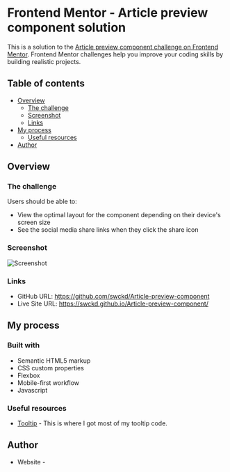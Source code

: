 # Frontend Mentor - Article preview component solution

This is a solution to the [Article preview component challenge on Frontend Mentor](https://www.frontendmentor.io/challenges/article-preview-component-dYBN_pYFT). Frontend Mentor challenges help you improve your coding skills by building realistic projects.

## Table of contents

- [Overview](#overview)
  - [The challenge](#the-challenge)
  - [Screenshot](#screenshot)
  - [Links](#links)
- [My process](#my-process)
  - [Useful resources](#useful-resources)
- [Author](#author)

## Overview

### The challenge

Users should be able to:

- View the optimal layout for the component depending on their device's screen size
- See the social media share links when they click the share icon

### Screenshot

![Screenshot](https://github.com/swckd/Article-preview-component/blob/gh-pages/images/mobile.jpeg?raw=true)

### Links

- GitHub URL: https://github.com/swckd/Article-preview-component
- Live Site URL: https://swckd.github.io/Article-preview-component/

## My process

### Built with

- Semantic HTML5 markup
- CSS custom properties
- Flexbox
- Mobile-first workflow
- Javascript

### Useful resources

- [Tooltip](https://www.w3schools.com/css/css_tooltip.asp) - This is where I got most of my tooltip code.

## Author

- Website - 
